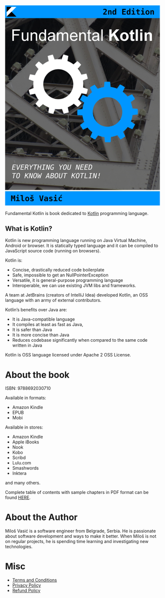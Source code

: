 ![](images/cover.png)

Fundamental Kotlin is book dedicated to [Kotlin](https://kotlinlang.org/) programming language.

## What is Kotlin?

Kotlin is new programming language running on Java Virtual Machine, Android or browser. It is statically typed language and it can be compiled to JavaScript source code (running on browsers).

Kotlin is:

- Concise, drastically reduced code boilerplate
- Safe, impossible to get an NullPointerException
- Versatile, it is general-purpose programming language
- Interoperable, we can use existing JVM libs and frameworks.

A team at JetBrains (creators of IntelliJ Idea) developed Kotlin, an OSS language with an army of external contributors.

Kotlin’s benefits over Java are:

- It is Java-compatible language
- It compiles at least as fast as Java,
- It is safer than Java
- It is more concise than Java
- Reduces codebase significantly when compared to the same code written in Java

Kotlin is OSS language licensed under Apache 2 OSS License.

# About the book

ISBN: 9788692030710

Available in formats:

- Amazon Kindle
- EPUB
- Mobi

Available in stores:

- Amazon Kindle
- Apple iBooks
- Nook
- Kobo
- Scribd
- Lulu.com
- Smashwords
- Inktera

and many others.

Complete table of contents with sample chapters in PDF format can be found 
[HERE](pages/contents.md).

# About the Author

Miloš Vasić is a software engineer from Belgrade, Serbia. He is passionate about software development and ways to make it better. When Miloš is not on regular projects, he is spending time learning and investigating new technologies.

# Misc

- [Terms and Conditions](pages/terms.md) 
- [Privacy Policy](pages/privacy.md)
- [Refund Policy](pages/refund.md) 

